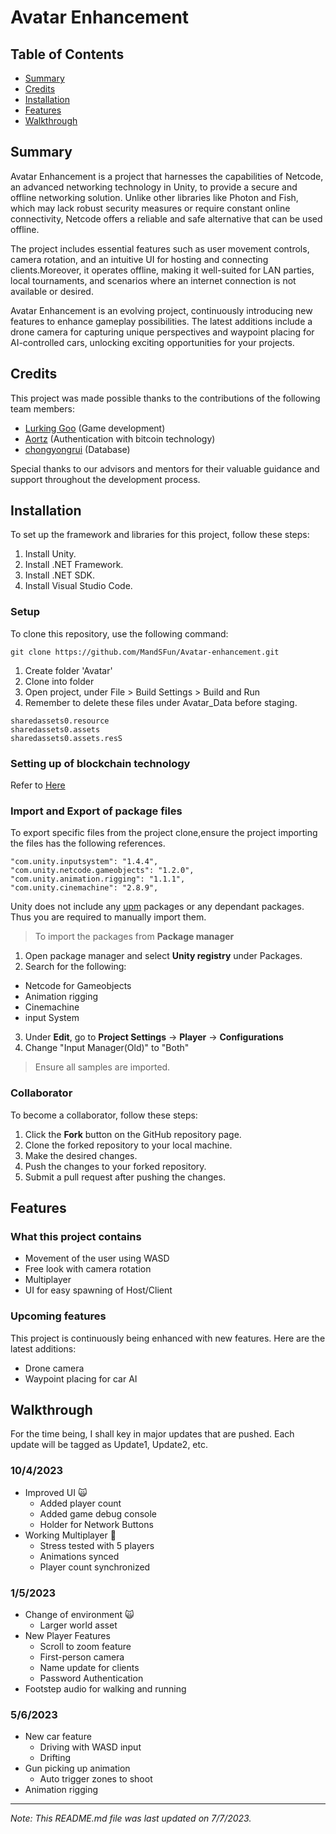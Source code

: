 # Avatar Enhancement

## Table of Contents
- [Summary](#Summary)
- [Credits](#credits)
- [Installation](#installation)
- [Features](#features)
- [Walkthrough](#walkthrough)

## Summary
Avatar Enhancement is a project that harnesses the capabilities of Netcode, an advanced networking technology in Unity, to provide a secure and offline networking solution. Unlike other libraries like Photon and Fish, which may lack robust security measures or require constant online connectivity, Netcode offers a reliable and safe alternative that can be used offline.

The project includes essential features such as user movement controls, camera rotation, and an intuitive UI for hosting and connecting clients.Moreover, it operates offline, making it well-suited for LAN parties, local tournaments, and scenarios where an internet connection is not available or desired.

Avatar Enhancement is an evolving project, continuously introducing new features to enhance gameplay possibilities. The latest additions include a drone camera for capturing unique perspectives and waypoint placing for AI-controlled cars, unlocking exciting opportunities for your projects.

## Credits

This project was made possible thanks to the contributions of the following team members:

- [Lurking Goo](https://github.com/LurkingGoo) (Game development)
- [Aortz](https://github.com/Aortz/) (Authentication with bitcoin technology)
- [chongyongrui](https://github.com/chongyongrui) (Database)


Special thanks to our advisors and mentors for their valuable guidance and support throughout the development process.


## Installation

To set up the framework and libraries for this project, follow these steps:

1. Install Unity.
2. Install .NET Framework.
3. Install .NET SDK.
4. Install Visual Studio Code.

### Setup
To clone this repository, use the following command:

``` 
git clone https://github.com/MandSFun/Avatar-enhancement.git

```
1. Create folder 'Avatar'
2. Clone into folder
3. Open project, under File > Build Settings > Build and Run
4. Remember to delete these files under Avatar_Data before staging.

``` 
sharedassets0.resource
sharedassets0.assets
sharedassets0.assets.resS

```
### Setting up of blockchain technology

Refer to [Here](https://equinox-sawfish-01c.notion.site/How-to-set-up-Blockchain-ff080acd6d4f4bdb8453987feac23de9?pvs=4) 
### Import and Export of package files
To export specific files from the project clone,ensure the project importing the files has the following references.
```
"com.unity.inputsystem": "1.4.4",
"com.unity.netcode.gameobjects": "1.2.0",
"com.unity.animation.rigging": "1.1.1",
"com.unity.cinemachine": "2.8.9",

```
Unity does not include any [upm](https://openupm.com/) packages or any dependant packages. Thus you are required to manually import them.

> To import the packages from **Package manager**
1. Open package manager and select **Unity registry** under Packages.
2. Search for the following:
- Netcode for Gameobjects
- Animation rigging
- Cinemachine
- input System
3. Under **Edit**, go to **Project Settings** -> **Player** -> **Configurations**
4. Change "Input Manager(Old)" to "Both"

> Ensure all samples are imported.
### Collaborator
To become a collaborator, follow these steps:

1. Click the **Fork** button on the GitHub repository page.
2. Clone the forked repository to your local machine.
3. Make the desired changes.
4. Push the changes to your forked repository.
5. Submit a pull request after pushing the changes.


## Features 

### What this project contains

- Movement of the user using WASD
- Free look with camera rotation
- Multiplayer
- UI for easy spawning of Host/Client

### Upcoming features

This project is continuously being enhanced with new features. Here are the latest additions:

- Drone camera
- Waypoint placing for car AI

## Walkthrough

For the time being, I shall key in major updates that are pushed. Each update will be tagged as Update1, Update2, etc.

### 10/4/2023

- Improved UI :scream_cat:
    - Added player count
    - Added game debug console
    - Holder for Network Buttons
- Working Multiplayer :100:
    - Stress tested with 5 players
    - Animations synced
    - Player count synchronized

### 1/5/2023

- Change of environment :scream_cat:
    - Larger world asset
- New Player Features
    - Scroll to zoom feature
    - First-person camera
    - Name update for clients
    - Password Authentication
- Footstep audio for walking and running

### 5/6/2023

- New car feature
    - Driving with WASD input
    - Drifting
- Gun picking up animation
    - Auto trigger zones to shoot
- Animation rigging

---

*Note: This README.md file was last updated on 7/7/2023.*